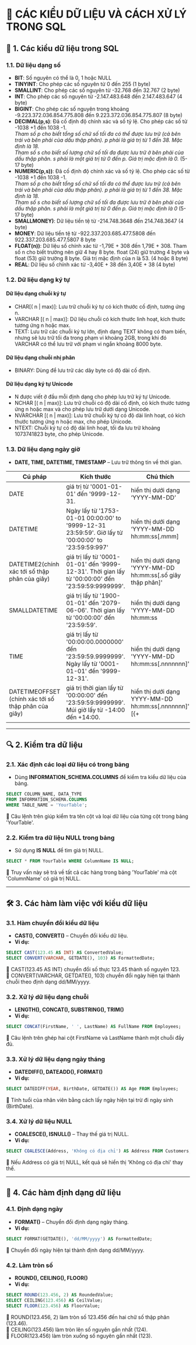 # 📌 CÁC KIỂU DỮ LIỆU VÀ CÁCH XỬ LÝ TRONG SQL  

## 📖 1. Các kiểu dữ liệu trong SQL  

### 1.1. Dữ liệu dạng số  
- **BIT**: Số nguyên có thể là 0, 1 hoặc NULL
- **TINYINT**: Cho phép các số nguyên từ 0 đến 255 (1 byte)  
- **SMALLINT**: Cho phép các số nguyên từ -32.768 đến 32.767 (2 byte)
- **INT**: Cho phép các số nguyên từ -2.147.483.648 đến 2.147.483.647 (4 byte)
- **BIGINT**: Cho phép các số nguyên trong khoảng -9.223.372.036.854.775.808 đến 9.223.372.036.854.775.807 (8 byte)
- **DECIMAL(p,s)**:	Đã cố định độ chính xác và số tỷ lệ. Cho phép các số từ -1038 +1 đến 1038 -1.  
*Tham số p cho biết tổng số chữ số tối đa có thể được lưu trữ (cả bên trái và bên phải của dấu thập phân). p phải là giá trị từ 1 đến 38. Mặc định là 18.  
 Tham số s cho biết số lượng chữ số tối đa được lưu trữ ở bên phải của dấu thập phân. s phải là một giá trị từ 0 đến p. Giá trị mặc định là 0.*	(5-17 byte)
- **NUMERIC(p,s))**: Đã cố định độ chính xác và số tỷ lệ. Cho phép các số từ -1038 +1 đến 1038 -1.  
*Tham số p cho biết tổng số chữ số tối đa có thể được lưu trữ (cả bên trái và bên phải của dấu thập phân). p phải là giá trị từ 1 đến 38. Mặc định là 18.  
Tham số s cho biết số lượng chữ số tối đa được lưu trữ ở bên phải của dấu thập phân. s phải là một giá trị từ 0 đến p. Giá trị mặc định là 0* (5-17 byte)
- **SMALLMONEY)**: Dữ liệu tiền tệ từ -214.748.3648 đến 214.748.3647 (4 byte)
- **MONEY**: Dữ liệu tiền tệ từ -922.337.203.685.477.5808 đến 922.337.203.685.477.5807	8 byte
- **FLOAT(n))**: Dữ liệu số chính xác từ -1,79E + 308 đến 1,79E + 308. Tham số n cho biết trường nên giữ 4 hay 8 byte. float (24) giữ trường 4 byte và float (53) giữ trường 8 byte. Giá trị mặc định của n là 53. (4 hoặc 8 byte)
- **REAL**: Dữ liệu số chính xác từ -3,40E + 38 đến 3,40E + 38	(4 byte)

### 1.2. Dữ liệu dạng ký tự  
#### Dữ liệu dạng chuỗi ký tự
- CHAR[( n | max)]: Lưu trữ chuỗi ký tự có kích thước cố định, tương ứng n.
- VARCHAR [( n | max)]: Dữ liệu chuỗi có kích thước linh hoạt, kích thước tương ứng n hoặc
max.
- TEXT: Lưu trữ các chuỗi ký tự lớn, định dạng TEXT không có tham biến, nhưng sẽ lưu trữ tối
đa trong phạm vi khoảng 2GB, trong khi đó VARCHAR có thể lưu trữ với phạm vi ngắn
khoảng 8000 byte.
#### Dữ liệu dạng chuỗi nhị phân
- BINARY: Dùng để lưu trữ các dãy byte có độ dài cố định.
#### Dữ liệu dạng ký tự Unicode
- N được viết ở đầu mỗi định dạng cho phép lưu trữ ký tự Unicode.
- NCHAR [( n | max)]: Lưu trữ chuỗi có độ dài cố định, có kích thước tương ứng n hoặc max
và cho phép lưu trữ dưới dạng Unicode.
- NVARCHAR [( n | max)]: Lưu trữ chuỗi ký tự có độ dài linh hoạt, có kích thước tương ứng n
hoặc max, cho phép Unicode.
- NTEXT: Chuỗi ký tự có độ dài linh hoạt, tối đa lưu trữ khoảng 1073741823 byte, cho phép
Unicode.


### 1.3. Dữ liệu dạng ngày giờ  
- **DATE, TIME, DATETIME, TIMESTAMP** – Lưu trữ thông tin về thời gian.

|Cú pháp| Kích thước|Chú thích|
|--------|-----------|--------|
| DATE | giá trị từ '0001-01-01' đến '9999-12-31.| hiển thị dưới dạng ‘YYYY-MM-DD’ |
|DATETIME |Ngày lấy từ '1753-01-01 00:00:00' to '9999-12-31 23:59:59'.  Giờ lấy từ '00:00:00' to '23:59:59:997'|hiển thị dưới dạng ‘YYYY-MM-DD hh:mm:ss[.mmm]|
|DATETIME2(chính xác tới số thập phân của giây)|giá trị lấy từ '0001-01-01' đến '9999-12-31'.  Thời gian lấy từ '00:00:00' đến '23:59:59:9999999'.|hiển thị dưới dạng 'YYYY-MM-DD hh:mm:ss[.số giây thập phân]'|
|SMALLDATETIME|giá trị lấy từ '1900-01-01' đến '2079-06-06'.  Thời gian lấy từ '00:00:00' đến '23:59:59'.|hiển thị dưới dạng 'YYYY-MM-DD hh:mm:ss|
|TIME|giá trị lấy từ '00:00:00.0000000' đến '23:59:59.9999999'.  Ngày lấy từ '0001-01-01' đến '9999-12-31'.|hiển thị dưới dạng 'YYYY-MM-DD hh:mm:ss[.nnnnnnn]'|
|DATETIMEOFFSET (chính xác tới số thập phân của giây) |giá trị thời gian lấy từ '00:00:00' đến '23:59:59:9999999'.  Múi giờ lấy từ -14:00 đến +14:00.|hiển thị dưới dạng YYYY-MM-DD hh:mm:ss[.nnnnnnn]' [{+|-}hh:mm]|

---

## 🔍 2. Kiểm tra dữ liệu  

### 2.1. Xác định các loại dữ liệu có trong bảng  
- Dùng **INFORMATION_SCHEMA.COLUMNS** để kiểm tra kiểu dữ liệu của bảng.  
```sql
SELECT COLUMN_NAME, DATA_TYPE 
FROM INFORMATION_SCHEMA.COLUMNS 
WHERE TABLE_NAME = 'YourTable';
```
📌 Câu lệnh trên giúp kiểm tra tên cột và loại dữ liệu của từng cột trong bảng 'YourTable'.  

### 2.2. Kiểm tra dữ liệu NULL trong bảng  
- Sử dụng **IS NULL** để tìm giá trị NULL.  
```sql
SELECT * FROM YourTable WHERE ColumnName IS NULL;
```
📌 Truy vấn này sẽ trả về tất cả các hàng trong bảng 'YourTable' mà cột 'ColumnName' có giá trị NULL.  

---

## 🛠 3. Các hàm làm việc với kiểu dữ liệu  

### 3.1. Hàm chuyển đổi kiểu dữ liệu  
- **CAST(), CONVERT()** – Chuyển đổi kiểu dữ liệu.  
- **Ví dụ:**  
```sql
SELECT CAST(123.45 AS INT) AS ConvertedValue;
SELECT CONVERT(VARCHAR, GETDATE(), 103) AS FormattedDate;
```
📌 CAST(123.45 AS INT) chuyển đổi số thực 123.45 thành số nguyên 123.  
📌 CONVERT(VARCHAR, GETDATE(), 103) chuyển đổi ngày hiện tại thành chuỗi theo định dạng dd/MM/yyyy.  

### 3.2. Xử lý dữ liệu dạng chuỗi  
- **LENGTH(), CONCAT(), SUBSTRING(), TRIM()**  
- **Ví dụ:**  
```sql
SELECT CONCAT(FirstName, ' ', LastName) AS FullName FROM Employees;
```
📌 Câu lệnh trên ghép hai cột FirstName và LastName thành một chuỗi đầy đủ.  

### 3.3. Xử lý dữ liệu dạng ngày tháng  
- **DATEDIFF(), DATEADD(), FORMAT()**  
- **Ví dụ:**  
```sql
SELECT DATEDIFF(YEAR, BirthDate, GETDATE()) AS Age FROM Employees;
```
📌 Tính tuổi của nhân viên bằng cách lấy ngày hiện tại trừ đi ngày sinh (BirthDate).  

### 3.4. Xử lý dữ liệu NULL  
- **COALESCE(), ISNULL()** – Thay thế giá trị NULL.  
- **Ví dụ:**  
```sql
SELECT COALESCE(Address, 'Không có địa chỉ') AS Address FROM Customers;
```
📌 Nếu Address có giá trị NULL, kết quả sẽ hiển thị 'Không có địa chỉ' thay thế.  

---

## 🎨 4. Các hàm định dạng dữ liệu  

### 4.1. Định dạng ngày  
- **FORMAT()** – Chuyển đổi định dạng ngày tháng.  
- **Ví dụ:**  
```sql
SELECT FORMAT(GETDATE(), 'dd/MM/yyyy') AS FormattedDate;
```
📌 Chuyển đổi ngày hiện tại thành định dạng dd/MM/yyyy.  

### 4.2. Làm tròn số  
- **ROUND(), CEILING(), FLOOR()**  
- **Ví dụ:**  
```sql
SELECT ROUND(123.456, 2) AS RoundedValue;
SELECT CEILING(123.456) AS CeilValue;
SELECT FLOOR(123.456) AS FloorValue;
```
📌 ROUND(123.456, 2) làm tròn số 123.456 đến hai chữ số thập phân (123.46).  
📌 CEILING(123.456) làm tròn lên số nguyên gần nhất (124).  
📌 FLOOR(123.456) làm tròn xuống số nguyên gần nhất (123).  


